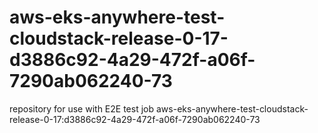 # aws-eks-anywhere-test-cloudstack-release-0-17-d3886c92-4a29-472f-a06f-7290ab062240-73
repository for use with E2E test job aws-eks-anywhere-test-cloudstack-release-0-17:d3886c92-4a29-472f-a06f-7290ab062240-73
